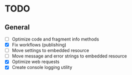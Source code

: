 # TODO

## General

- [ ] Optimize code and fragment info methods
- [x] Fix workflows (publishing)
- [ ] Move settings to embedded resource
- [ ] Move message and error strings to embedded resource
- [x] Optimize web requests
- [x] Create console logging utility
